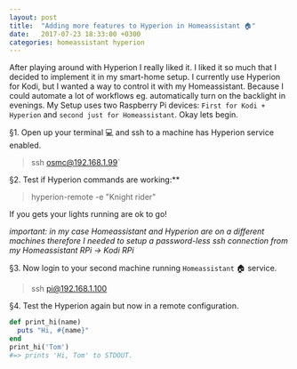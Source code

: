 ```yaml
---
layout: post
title:  "Adding more features to Hyperion in Homeassistant 🏠"
date:   2017-07-23 18:33:00 +0300
categories: homeassistant hyperion
---
```


After playing around with Hyperion I really liked it. I liked it so much that I decided to implement it in my smart-home setup.  I currently use Hyperion for Kodi, but I wanted a way to control it with my Homeassistant. Because I could automate a lot of workflows eg. automatically turn on the backlight in evenings. My Setup uses two Raspberry Pi devices: `First for Kodi + Hyperion` and `second just for Homeassistant`. Okay lets begin.



§1. Open up your terminal 💻 and ssh to a machine has Hyperion service enabled.

> ssh osmc@192.168.1.99`

§2. Test if Hyperion commands are working:**

> hyperion-remote -e "Knight rider"

If you gets your lights running are ok to go!

*important: in my case Homeassistant and Hyperion are on a different machines therefore I needed to setup a password-less ssh connection from my Homeassistant RPi -> Kodi RPi*

§3. Now login to your second machine running `Homeassistant` 🏠 service.

> ssh pi@192.168.1.100

§4. Test the Hyperion again but now in a remote configuration.




```ruby
def print_hi(name)
  puts "Hi, #{name}"
end
print_hi('Tom')
#=> prints 'Hi, Tom' to STDOUT.

```
